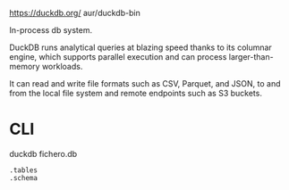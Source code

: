 <https://duckdb.org/>
aur/duckdb-bin

In-process db system.

DuckDB runs analytical queries at blazing speed thanks to its columnar engine, which supports parallel execution and can process larger-than-memory workloads.

It can read and write file formats such as CSV, Parquet, and JSON, to and from the local file system and remote endpoints such as S3 buckets.

# CLI

duckdb fichero.db

```
.tables
.schema
```

